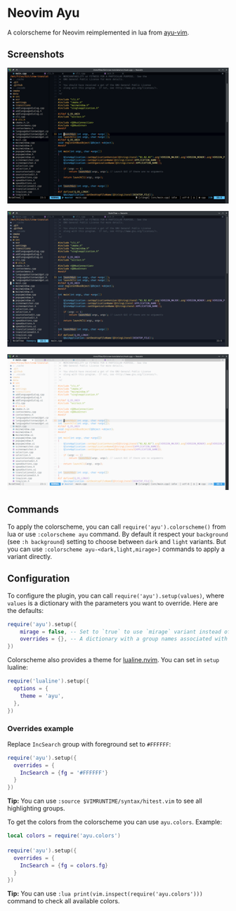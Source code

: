 # Neovim Ayu

A colorscheme for Neovim reimplemented in lua from [ayu-vim](https://github.com/Luxed/ayu-vim).

## Screenshots

![dark](screenshots/dark.png)

![mirage](screenshots/mirage.png)

![light](screenshots/light.png)

## Commands

To apply the colorscheme, you can call `require('ayu').colorscheme()` from lua or use `:colorscheme ayu` command. By default it respect your `background` (see `:h background`) setting to choose between `dark` and `light` variants. But you can use `:colorscheme ayu-<dark,light,mirage>]` commands to apply a variant directly.

## Configuration

To configure the plugin, you can call `require('ayu').setup(values)`, where `values` is a dictionary with the parameters you want to override. Here are the defaults:

```lua
require('ayu').setup({
    mirage = false, -- Set to `true` to use `mirage` variant instead of `dark` for dark background.
    overrides = {}, -- A dictionary with a group names associated with a dictionary with parameters (`bg`, `fg`, `sp` and `style`) and colors in hex.
})
```

Colorscheme also provides a theme for [lualine.nvim](https://github.com/nvim-lualine/lualine.nvim). You can set in `setup` lualine:

```lua
require('lualine').setup({
  options = {
    theme = 'ayu',
  },
})
```

### Overrides example

Replace `IncSearch` group with foreground set to `#FFFFFF`:

```lua
require('ayu').setup({
  overrides = {
    IncSearch = {fg = '#FFFFFF'}
  }
})
```

**Tip:** You can use `:source $VIMRUNTIME/syntax/hitest.vim` to see all highlighting groups.

To get the colors from the colorscheme you can use `ayu.colors`. Example:

```lua
local colors = require('ayu.colors')

require('ayu').setup({
  overrides = {
    IncSearch = {fg = colors.fg}
  }
})
```

**Tip:** You can use `:lua print(vim.inspect(require('ayu.colors')))` command to check all available colors.
